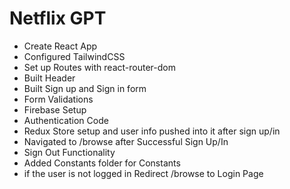 # Netflix GPT

- Create React App
- Configured TailwindCSS
- Set up Routes with react-router-dom 
- Built Header
- Built Sign up and Sign in form
- Form Validations
- Firebase Setup
- Authentication Code
- Redux Store setup and user info pushed into it after sign up/in
- Navigated to /browse after Successful Sign Up/In
- Sign Out Functionality
- Added Constants folder for Constants
- if the user is not logged in Redirect /browse to Login Page 